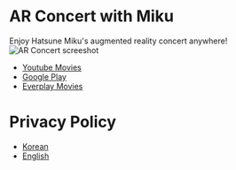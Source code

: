 AR Concert with Miku
=
Enjoy Hatsune Miku's augmented reality concert anywhere!
![AR Concert screeshot](https://raw.githubusercontent.com/lsm1987/ARConcert/master/Files/140720033126.png)

- [Youtube Movies](https://www.youtube.com/watch?v=RSKH0sftlu0&list=PLJmJ59u_32kQ4R5lmj2CGc6xXVkV3EHhE&index=1)
- [Google Play](https://play.google.com/store/apps/details?id=com.lsm1987.ARConcert)
- [Everplay Movies](https://everyplay.com/ar-concert/videos)

# Privacy Policy
* [Korean](Privacy/Korean.md)
* [English](Privacy/English.md)
